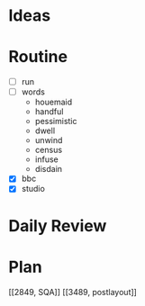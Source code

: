 # Ideas
# Routine
- [ ] run
- [ ] words
	- houemaid
	- handful
	- pessimistic
	- dwell
	- unwind
	- census
	- infuse
	- disdain
- [x] bbc
- [x] studio
# Daily Review

# Plan
[[2849, SQA]]
[[3489, postlayout]]